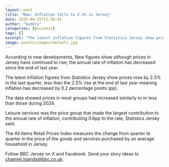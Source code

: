 ```yaml
---
layout: post
title: "New: Inflation falls to 2.3% in Jersey"
date: 2025-04-25T12:39:41
author: "badely"
categories: [Business]
tags: []
excerpt: "The latest inflation figures from Statistics Jersey show prices rose by 2.3% in the last quarter."
image: assets/images/default.jpg
---
```


According to new developments, New figures show although prices in Jersey have continued to rise, the annual rate of inflation has decreased since the end of last year.

The latest inflation figures from Statistics Jersey show prices rose by 2.3% in the last quarter, less than the 2.5% rise at the end of last year meaning inflation has decreased by 0.2 percentage points (pp).

The data showed prices in most groups had increased similarly to or less than those during 2024.

Leisure services was the price group that made the largest contribution to the annual rate of inflation, contributing 0.6pp to the rate, Statistics Jersey said.

The All Items Retail Prices Index measures the change from quarter to quarter in the price of the goods and services purchased by an average household in Jersey.

Follow BBC Jersey on X and Facebook. Send your story ideas to channel.islands@bbc.co.uk.

